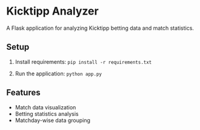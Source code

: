 # Kicktipp Analyzer

A Flask application for analyzing Kicktipp betting data and match statistics.

## Setup

1. Install requirements:
```pip install -r requirements.txt```

2. Run the application:
```python app.py```

## Features

- Match data visualization
- Betting statistics analysis
- Matchday-wise data grouping
```


